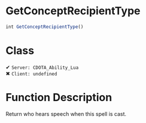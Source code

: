 # GetConceptRecipientType
```js	
int GetConceptRecipientType()
```
# Class
✔ `Server: CDOTA_Ability_Lua`  
✖ `Client: undefined`  

# Function Description
Return who hears speech when this spell is cast.
